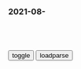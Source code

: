 ### 2021-08-　

```note
```

<table id="tbc" style="white-space:pre">
</table>
<button onclick="toggleb()">toggle</button>
<button onclick="loadparse()">loadparse</button>
<br>
<!-- 🌸<br>🍅-　-🍑<hr>🍀 --> <textarea rows="30" cols="100" style="display: none" id="tar">

zg人在g外惨遭抢劫，亮出五星h旗对方就怂了？
https://new.qq.com/rain/a/20210711A01VRO00

很多人都说老了去养老院，你知道养老院的那些不为人知的黑幕吗
http://k.sina.com.cn/article_1142648704_441b6f8001900t5bi.html

在养老院呢，往往那些趾高气扬，站在鄙视链最顶端的老人，都是儿女双全有钱有权的人，处在鄙视链最低端的都是无儿无女的，

为什么小孩子没有妈妈就会被人欺负
https://www.zhihu.com/question/314322511

布林肯警告：若塔利班夺q 阿富汗将成“贱mgj
https://baijiahao.baidu.com/s?id=1706694931921234131&wfr=spider&for=pc

一个不尊重rmq利的a富汗，一个对自己rm犯下b行的a富汗将成为一个“贱mgj

南非一黑人女子号召人们去抢zg人超市，当地人：她在开玩笑
https://baijiahao.baidu.com/s?id=1706606645078444140&wfr=spider&for=pc

zg倒爷在e罗斯被抢，然后加入劫匪阵营，抢劫其他zg人
https://baijiahao.baidu.com/s?id=1704232822516209340&wfr=spider&for=pc

如何看待在ezg商人被e罗斯特种部队人员抢劫？
https://www.zhihu.com/question/334503882

1991年，张艺谋拍出了g人5000年的性y抑，至今难超越
https://new.qq.com/rain/a/20201111A01KIQ00

这就是zg，5000年的性y抑
http://news.sina.com.cn/c/2008-01-10/164114713679.shtml

喜宴》：g人5000年性y抑的结果，李安用一场“假结婚”揭开
https://baijiahao.baidu.com/s?id=1690881087475274643&wfr=spider&for=pc

https://pics3.baidu.com/feed/024f78f0f736afc3a98cb58cd449e9ccb645122b.jpeg?token=cdd216a715ba49423280b5c592ae3378

韩国金牌获得者也遭网暴，原因：短发
https://baijiahao.baidu.com/s?id=1706667063530455270&wfr=spider&for=pc

南j疫情源头为e罗斯入境的CA910 该航班曾多次被熔断
https://companies.caixin.com/m/2021-07-30/101748607.html

美媒：“末日之钟”离午夜24点又近了
https://export.shobserver.com/baijiahao/html/390956.html

特朗普又吹了：“ze都羡慕
https://baijiahao.baidu.com/s?id=1680884429310486855&wfr=spider&for=pc

e罗斯、zzg、c鲜及其他所有gj都羡慕我们。

https://pics2.baidu.com/feed/c8ea15ce36d3d5398b2a5dbb79319a57342ab0f4.png?token=c2c72fccd93f62f4b9f573bc96b0305a

zg驻美使馆：个别诺贝尔奖得主对使馆正常履职活动表达所谓“关切”，有关言论完全站不住脚
https://baijiahao.baidu.com/s?id=1706662781566648629&wfr=spider&for=pc

l思琪07e
　自有人类sh以来，zg人在全世界永远正确

　aixiaoming555
　100多个得主联名的，可不是个别

日本《“反z”亡g论》作者接受环球时报专访：即使遭猛烈攻击也要写这本书
https://baijiahao.baidu.com/s?id=1706636531023288250&wfr=spider&for=pc

拜登与前任相同？美gz策在武器方面保持连贯性，背后全是生意
https://baijiahao.baidu.com/s?id=1702684416244117406&wfr=spider&for=pc

g家发gw：保持宏观z策连续性稳定性可持续性
https://baijiahao.baidu.com/s?id=1705682025087007551&wfr=spider&for=pc

7例重症！南京疫情是否恶化，疫苗还有效吗？张文宏凌晨发声
https://baijiahao.baidu.com/s?id=1706586448560677037&wfr=spider&for=pc

q乐天u7
　这不是可取不可取的问题，大家都想让这病毒在人间消失！但是目前人类的智慧就如此，

l自长白山神采奕奕的冰洲石
　出来混迟早要还的！或许对于地球来说，人类就是一个“超级病毒”，这次新冠就是地球的抗病毒药物，人类的“文明”已经让地球千疮百孔，地球需要疗伤

</textarea> <!-- 🍀<br>🍑-　-🍅<hr>🌸 -->
<br>

```tip
```

<script src="https://cdn.jsdelivr.net/npm/jquery@3.5.1/dist/jquery.min.js"></script>

<link rel="stylesheet" href="https://cdn.jsdelivr.net/gh/fancyapps/fancybox@3.5.7/dist/jquery.fancybox.min.css" />
<script src="https://cdn.jsdelivr.net/gh/fancyapps/fancybox@3.5.7/dist/jquery.fancybox.min.js"></script>

<script type="text/javascript">

var __urlRegex = /(\b(https?|ftp|file):\/\/[-A-Z0-9+&@#\/%?=~_|!:,.;]*[-A-Z0-9+&@#\/%=~_|])/ig;
var __imgRegex = /\.(?:jpe?g|gif|png)$/i;

loadparse();

function parseURL($string){

    var exp = __urlRegex;
    return $string.replace(exp,function(match){
            __imgRegex.lastIndex=0;
            if(__imgRegex.test(match)){
                return '<a data-fancybox="gallery" href="' + match.replace("/p=700", "")
                 + '"><img src="' + match.replace("/p=700", "/p=160x200")+'" width="64"></a>';
            }
            else{
                return '<a href="' + match + '" target="_blank">' + match + '</a>';
            }
        }
    );
}

function loadparse() {
  tbc.innerHTML = parseURL(tar.value);
}

function toggleb() {
  var x = document.getElementById("tar");
  if (x.style.display === "none") {
    x.style.display = "";
  } else {
    x.style.display = "none";
  }
}

</script>
